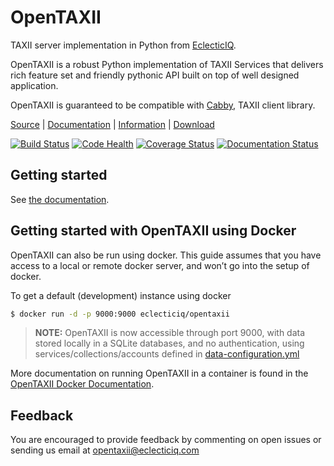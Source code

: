 # OpenTAXII

TAXII server implementation in Python from [EclecticIQ](https://www.eclecticiq.com).

OpenTAXII is a robust Python implementation of TAXII Services that
delivers rich feature set and friendly pythonic API built on top of well
designed application.

OpenTAXII is guaranteed to be compatible with [Cabby](https://github.com/EclecticIQ/cabby), TAXII client library.

[Source](https://github.com/EclecticIQ/OpenTAXII) | [Documentation](http://opentaxii.readthedocs.org) | [Information](http://www.eclecticiq.com) | [Download](https://pypi.python.org/pypi/opentaxii/)


[![Build Status](https://travis-ci.org/eclecticiq/OpenTAXII.svg?branch=move_docs)](https://travis-ci.org/eclecticiq/OpenTAXII)
[![Code Health](https://landscape.io/github/EclecticIQ/OpenTAXII/master/landscape.svg?style=flat)](https://landscape.io/github/EclecticIQ/OpenTAXII/master)
[![Coverage Status](https://coveralls.io/repos/EclecticIQ/OpenTAXII/badge.svg)](https://coveralls.io/r/EclecticIQ/OpenTAXII)
[![Documentation Status](https://readthedocs.org/projects/opentaxii/badge/?version=stable)](https://readthedocs.org/projects/opentaxii/)

## Getting started
See [the documentation](https://opentaxii.readthedocs.io/en/stable/installation.html).

## Getting started with OpenTAXII using Docker

OpenTAXII can also be run using docker. This guide assumes that you have
access to a local or remote docker server, and won’t go into the setup
of docker.

To get a default (development) instance using docker

```bash
$ docker run -d -p 9000:9000 eclecticiq/opentaxii
```

> **NOTE:**
> OpenTAXII is now accessible through port 9000, with data stored
> locally in a SQLite databases, and no authentication, using services/collections/accounts defined
> in [data-configuration.yml](https://raw.githubusercontent.com/EclecticIQ/OpenTAXII/master/examples/data-configuration.yml)

More documentation on running OpenTAXII in a container is found in the [OpenTAXII Docker Documentation](https://opentaxii.readthedocs.io/en/stable/docker.html).

## Feedback

You are encouraged to provide feedback by commenting on open issues or
sending us email at <opentaxii@eclecticiq.com>

